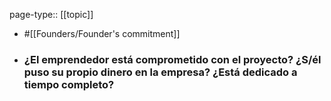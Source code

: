 page-type:: [[topic]]

- #[[Founders/Founder's commitment]]

- ### ¿El emprendedor está comprometido con el proyecto? ¿S/él puso su propio dinero en la empresa? ¿Está dedicado a tiempo completo?



